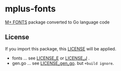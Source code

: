 # mplus-fonts

[M+ FONTS](https://mplus-fonts.osdn.jp/) package converted to Go language code

## License

If you import this package, this [LICENSE](LICENSE) will be applied.

- fonts ... see [LICENSE_E](LICENSE_E) or [LICENSE_J](LICENSE_J) .
- gen.go ... see [LICENSE_gen_go](LICENSE_gen_go). but `+build ignore`.
